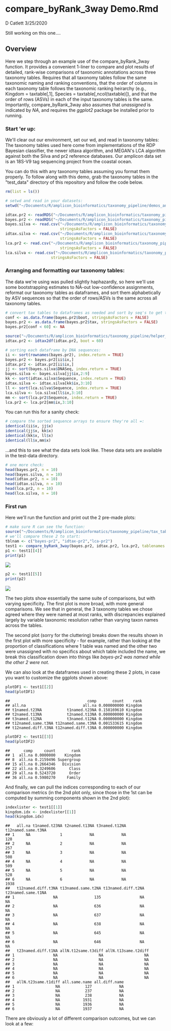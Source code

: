 compare\_byRank\_3way Demo.Rmd
================
D Catlett
3/25/2020

Still working on this one....

Overview
--------

Here we step through an example use of the compare\_byRank\_3way function. It provides a convenient 1-liner to compare and plot results of detailed, rank-wise comparisons of taxonomic annotations across three taxonomy tables. Requires that all taxonomy tables follow the same taxonomic naming and ranking conventions, that the order of columns in each taxonomy table follows the taxonomic ranking heirarchy (e.g., Kingdom = taxtable\[,1\], Species = taxtable\[,ncol(taxtable)\]), and that the order of rows (ASVs) in each of the input taxonomy tables is the same. Importantly, compare\_byRank\_3way also assumes that *unassigned* is indicated by *NA*, and requires the *ggplot2* package be installed prior to running.

### Start 'er up:

We'll clear out our environment, set our wd, and read in taxonomy tables: The taxonomy tables used here come from implementations of the RDP Bayesian classifier, the newer idtaxa algorithm, and MEGAN's LCA algorithm against both the Silva and pr2 reference databases. Our amplicon data set is an 18S-V9 tag sequencing project from the coastal ocean.

You can do this with any taxonomy tables assuming you format them properly. To follow along with this demo, grab the taxonomy tables in the "test\_data" directory of this repository and follow the code below.

``` r
rm(list = ls())

# setwd and read in your datasets:
setwd("~/Documents/R/amplicon_bioinformatics/taxonomy_pipeline/demos_and_validation")

idtax.pr2 <- readRDS("~/Documents/R/amplicon_bioinformatics/taxonomy_pipeline/test_data/idtax_0boot_pr2_all18SAug19.rds")
bayes.pr2 <- readRDS("~/Documents/R/amplicon_bioinformatics/taxonomy_pipeline/test_data/bayes_0boot_pr2_all18SAug19.rds")
bayes.silva <- read.csv("~/Documents/R/amplicon_bioinformatics/taxonomy_pipeline/test_data/bayes_silva_60boot_mapped2pr2_all18SAug19.csv",
                        stringsAsFactors = FALSE)
idtax.silva <- read.csv("~/Documents/R/amplicon_bioinformatics/taxonomy_pipeline/test_data/idtax_silva_0boot_mapped2pr2_all18SAug19.csv",
                        stringsAsFactors = FALSE)
lca.pr2 <- read.csv("~/Documents/R/amplicon_bioinformatics/taxonomy_pipeline/test_data/LCA_pr2_mapped2pr2_all18SAug19.csv",
                        stringsAsFactors = FALSE)
lca.silva <- read.csv("~/Documents/R/amplicon_bioinformatics/taxonomy_pipeline/test_data/LCA_silva_mapped2pr2_all18SAug19_Fixed.csv",
                    stringsAsFactors = FALSE)
```

### Arranging and formatting our taxonomy tables:

The data we're using was pulled slightly haphazardly, so here we'll use some bootstrapping estimates to NA-out low-confidence assignments, reformat our taxonomy tables as dataframes, and sort them alphabetically by ASV sequences so that the order of rows/ASVs is the same across all taxonomy tables.

``` r
# convert tax tables to dataframes as needed and sort by seq's to get the same order..:
conf <- as.data.frame(bayes.pr2$boot, stringsAsFactors = FALSE)
bayes.pr2 <- as.data.frame(bayes.pr2$tax, stringsAsFactors = FALSE)
bayes.pr2[conf < 60] <- NA

source("~/Documents/R/amplicon_bioinformatics/taxonomy_pipeline/helper_fcns/idtax2df.R")
idtax.pr2 <- idtax2df(idtax.pr2, boot = 60)

# sorting each dataframe by DNA sequences:
ii <- sort(rownames(bayes.pr2), index.return = TRUE)
bayes.pr2 <- bayes.pr2[ii$ix,]
idtax.pr2 <- idtax.pr2[ii$ix,]
jj <- sort(bayes.silva$DNASeq, index.return = TRUE)
bayes.silva <- bayes.silva[jj$ix,2:9]
kk <- sort(idtax.silva$Sequence, index.return = TRUE)
idtax.silva <- idtax.silva[kk$ix,3:10]
ll <- sort(lca.silva$Sequence, index.return = TRUE)
lca.silva <- lca.silva[ll$ix,3:10]
mm <- sort(lca.pr2$Sequence, index.return = TRUE)
lca.pr2 <- lca.pr2[mm$ix,3:10]
```

You can run this for a sanity check:

``` r
# compare the sorted sequence arrays to ensure they're all =:
identical(ii$x, jj$x)
identical(jj$x, kk$x)
identical(kk$x, ll$x)
identical(ll$x,mm$x)
```

...and this to see what the data sets look like. These data sets are available in the test-data directory.

``` r
# one more check:
head(bayes.pr2, n = 10)
head(bayes.silva, n = 10)
head(idtax.pr2, n = 10)
head(idtax.silva, n = 10)
head(lca.pr2, n = 10)
head(lca.silva, n = 10)
```

### First run

Here we'll run the function and print out the 2 pre-made plots:

``` r
# make sure R can see the function:
source("~/Documents/R/amplicon_bioinformatics/taxonomy_pipeline/tax_table_comparisons/compare_byRank_3way.R")
# we'll compare these 2 to start:
tblnam <- c("bayes-pr2", "idtax-pr2","lca-pr2")
test1 <- compare_byRank_3way(bayes.pr2, idtax.pr2, lca.pr2, tablenames = tblnam, pltfilez = "none")
p1 <- test1[[4]]
print(p1)
```

![](compare_byRank_3way_demo_files/figure-markdown_github/unnamed-chunk-5-1.png)

``` r
p2 <- test1[[5]]
print(p2)
```

![](compare_byRank_3way_demo_files/figure-markdown_github/unnamed-chunk-5-2.png)

The two plots show essentially the same suite of comparisons, but with varying specificity. The first plot is more broad, with more general comparisons. We see that in general, the 3 taxonomy tables we chose agreed where they were named at most ranks, with discrepancies explained largely by variable taxonomic resolution rather than varying taxon names across the tables.

The second plot (sorry for the cluttering) breaks down the results shown in the first plot with more specificity - for example, rather than looking at the proportion of classifications where 1 table was named and the other two were unassigned with no specifics about which table included the name, we break this classification down into things like *bayes-pr2 was named while the other 2 were not*.

We can also look at the dataframes used in creating these 2 plots, in case you want to customize the ggplots shown above:

``` r
plotDF1 <- test1[[2]]
head(plotDF1)
```

    ##                                  comp       count    rank
    ## all.na                         all.na 0.000000000 Kingdom
    ## t1named.t23NA           t1named.t23NA 0.158169610 Kingdom
    ## t2named.t13NA           t2named.t13NA 0.000000000 Kingdom
    ## t3named.t12NA           t3named.t12NA 0.000000000 Kingdom
    ## t12named.same.t3NA t12named.same.t3NA 0.001533615 Kingdom
    ## t12named.diff.t3NA t12named.diff.t3NA 0.000000000 Kingdom

``` r
plotDF2 <- test1[[3]]
head(plotDF2)
```

    ##      comp     count       rank
    ## 1  all.na 0.0000000    Kingdom
    ## 8  all.na 0.2159496 Supergroup
    ## 15 all.na 0.2664346   Division
    ## 22 all.na 0.3249606      Class
    ## 29 all.na 0.5243720      Order
    ## 36 all.na 0.5980270     Family

And finally, we can pull the indices corresponding to each of our comparison metrics (in the 2nd plot only, since those in the 1st can be computed by summing components shown in the 2nd plot):

``` r
indexlister <- test1[[1]]
kingdom.idx <- indexlister[[1]]
head(kingdom.idx)
```

    ##   all.na t1named.t23NA t2named.t13NA t3named.t12NA t12named.same.t3NA
    ## 1     NA             1            NA            NA                128
    ## 2     NA             2            NA            NA                257
    ## 3     NA             3            NA            NA                508
    ## 4     NA             4            NA            NA                509
    ## 5     NA             5            NA            NA                528
    ## 6     NA             6            NA            NA               1938
    ##   t12named.diff.t3NA t13named.same.t2NA t13named.diff.t2NA t23named.same.t1NA
    ## 1                 NA                135                 NA                 NA
    ## 2                 NA                636                 NA                 NA
    ## 3                 NA                637                 NA                 NA
    ## 4                 NA                638                 NA                 NA
    ## 5                 NA                645                 NA                 NA
    ## 6                 NA                646                 NA                 NA
    ##   t23named.diff.t1NA allN.t12same.t3diff allN.t13same.t2diff
    ## 1                 NA                  NA                  NA
    ## 2                 NA                  NA                  NA
    ## 3                 NA                  NA                  NA
    ## 4                 NA                  NA                  NA
    ## 5                 NA                  NA                  NA
    ## 6                 NA                  NA                  NA
    ##   allN.t23same.t1diff all.same.name all.diff.name
    ## 1                  NA           127            NA
    ## 2                  NA           237            NA
    ## 3                  NA           238            NA
    ## 4                  NA          1931            NA
    ## 5                  NA          1936            NA
    ## 6                  NA          1937            NA

There are obviously a lot of different comparison outcomes, but we can look at a few:
